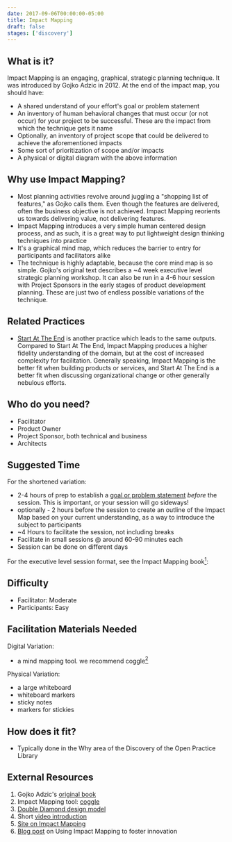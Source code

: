 ```yaml
---
date: 2017-09-06T00:00:00-05:00
title: Impact Mapping
draft: false
stages: ['discovery']
---
```


## What is it?

Impact Mapping is an engaging, graphical, strategic planning technique. It was introduced by Gojko Adzic in 2012. At the end of the impact map, you should have:

- A shared understand of your effort's goal or problem statement
- An inventory of human behavioral changes that must occur (or not occur) for your project to be successful. These are the impact from which the technique gets it name
- Optionally, an inventory of project scope that could be delivered to achieve the aforementioned impacts
- Some sort of prioritization of scope and/or impacts
- A physical or digital diagram with the above information

## Why use Impact Mapping?

- Most planning activities revolve around juggling a "shopping list of features," as Gojko calls them. Even though the features are delivered, often the business objective is not achieved. Impact Mapping reorients us towards delivering value, not delivering features.
- Impact Mapping introduces a very simple human centered design process, and as such, it is a great way to put lightweight design thinking techniques into practice
- It's a graphical mind map, which reduces the barrier to entry for participants and facilitators alike
- The technique is highly adaptable, because the core mind map is so simple. Gojko's original text describes a ~4 week executive level strategic planning workshop. It can also be run in a 4-6 hour session with Project Sponsors in the early stages of product development planning. These are just two of endless possible variations of the technique.

## Related Practices

- [Start At The End](/practices/start-at-the-end/) is another practice which leads to the same outputs. Compared to Start At The End, Impact Mapping produces a higher fidelity understanding of the domain, but at the cost of increased complexity for facilitation. Generally speaking, Impact Mapping is the better fit when building products or services, and Start At The End is a better fit when discussing organizational change or other generally nebulous efforts.


## Who do you need?

- Facilitator
- Product Owner
- Project Sponsor, both technical and business
- Architects

## Suggested Time

For the shortened variation:

- 2-4 hours of prep to establish a [goal or problem statement](/practices/why-is-defined/) _before_ the session. This is important, or your session will go sideways!
- optionally - 2 hours before the session to create an outline of the Impact Map based on your current understanding, as a way to introduce the subject to participants
- ~4 Hours to facilitate the session, not including breaks
- Facilitate in small sessions @ around 60-90 minutes each
- Session can be done on different days

For the executive level session format, see the Impact Mapping book[<sup>1</sup>](#footnote-1):

## Difficulty

- Facilitator: Moderate
- Participants: Easy

## Facilitation Materials Needed

Digital Variation:

- a mind mapping tool. we recommend coggle[<sup>2</sup>](#footnote-2)

Physical Variation:

- a large whiteboard
- whiteboard markers
- sticky notes
- markers for stickies

## How does it fit?

- Typically done in the Why area of the Discovery of the Open Practice Library

## External Resources

1. <a name="footnote-1"></a>Gojko Adzic's [original book](https://www.impactmapping.org/book.html)
2. <a name="footnote-2"></a>Impact Mapping tool: [coggle](https://coggle.it/)
3. <a name="footnote-3"></a>[Double Diamond design model](https://medium.com/digital-experience-design/how-to-apply-a-design-thinking-hcd-ux-or-any-creative-process-from-scratch-b8786efbf812)
4. Short [video introduction](https://www.youtube.com/watch?v=y4Rj05YVg_E)
5. [Site on Impact Mapping](https://www.impactmapping.org/)
6. [Blog post](https://opensource.com/open-organization/17/6/experiment-impact-mapping) on Using Impact Mapping to foster innovation

